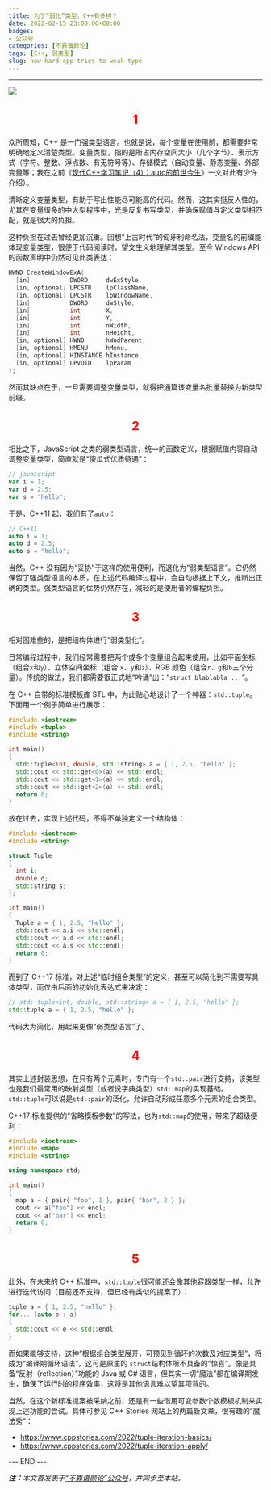 ```yaml
---
title: 为了“弱化”类型，C++有多拼？
date: 2022-02-15 23:00:00+08:00
badges:
- 公众号
categories: [不靠谱颜论]
tags: [C++, 弱类型]
slug: how-hard-cpp-tries-to-weak-type
---
```


---

<img src="/images/2022/0215/code.png" style="max-width:400px"/>

<h2 style="text-align:center;color:red;font-size:24px">1</h2>

众所周知，C++ 是一门强类型语言。也就是说，每个变量在使用前，都需要非常明确地定义清楚类型。变量类型，指的是所占内存空间大小（几个字节）、表示方式（字符、整数、浮点数、有无符号等）、存储模式（自动变量、静态变量、外部变量等；我在之前《[现代C++学习笔记（4）：auto的前世今生]()》一文对此有少许介绍）。

清晰定义变量类型，有助于写出性能尽可能高的代码。然而，这其实挺反人性的，尤其在变量很多的中大型程序中，光是反复书写类型，并确保赋值与定义类型相匹配，就是很大的负担。

这种负担在过去曾经更加沉重。回想“上古时代”的匈牙利命名法，变量名的前缀能体现变量类型，很便于代码阅读时，望文生义地理解其类型。至今 WIndows API 的函数声明中仍然可见此类表达：

```cpp
HWND CreateWindowExA(
  [in]           DWORD     dwExStyle,
  [in, optional] LPCSTR    lpClassName,
  [in, optional] LPCSTR    lpWindowName,
  [in]           DWORD     dwStyle,
  [in]           int       X,
  [in]           int       Y,
  [in]           int       nWidth,
  [in]           int       nHeight,
  [in, optional] HWND      hWndParent,
  [in, optional] HMENU     hMenu,
  [in, optional] HINSTANCE hInstance,
  [in, optional] LPVOID    lpParam
);
```

然而其缺点在于，一旦需要调整变量类型，就得把通篇该变量名批量替换为新类型前缀。

<h2 style="text-align:center;color:red;font-size:24px">2</h2>

相比之下，JavaScript 之类的弱类型语言，统一的函数定义，根据赋值内容自动调整变量类型，简直就是“傻瓜式优质待遇”：

```javascript
// javascript
var i = 1;
var d = 2.5;
var s = "hello";
```

于是，C++11 起，我们有了`auto`：

```cpp
// C++11
auto i = 1;
auto d = 2.5;
auto s = "hello";
```

当然，C++ 没有因为“妥协”于这样的使用便利，而退化为“弱类型语言”。它仍然保留了强类型语言的本质，在上述代码编译过程中，会自动根据上下文，推断出正确的类型。强类型语言的优势仍然存在，减轻的是使用者的编程负担。

<h2 style="text-align:center;color:red;font-size:24px">3</h2>

相对困难些的，是把结构体进行“弱类型化”。

日常编程过程中，我们经常需要把两个或多个变量组合起来使用，比如平面坐标（组合`x`和`y`）、立体空间坐标（组合 `x`、`y`和`z`）、RGB 颜色（组合`r`、`g`和`b`三个分量）。传统的做法，我们都需要很正式地“吟诵”出：“`struct blablabla ...`”。

在 C++ 自带的标准模板库 STL 中，为此贴心地设计了一个神器：`std::tuple`。下面用一个例子简单进行展示：

```cpp
#include <iostream>
#include <tuple>
#include <string>

int main()
{
  std::tuple<int, double, std::string> a = { 1, 2.5, "hello" };
  std::cout << std::get<0>(a) << std::endl;
  std::cout << std::get<1>(a) << std::endl;
  std::cout << std::get<2>(a) << std::endl;
  return 0;
}
```

放在过去，实现上述代码，不得不单独定义一个结构体：

```cpp
#include <iostream>
#include <string>

struct Tuple
{
  int i;
  double d;
  std::string s;
};

int main()
{
  Tuple a = { 1, 2.5, "hello" };
  std::cout << a.i << std::endl;
  std::cout << a.d << std::endl;
  std::cout << a.s << std::endl;
  return 0;
}
```

而到了 C++17 标准，对上述“临时组合类型”的定义，甚至可以简化到不需要写具体类型，而仅由后面的初始化表达式来决定：

```cpp
// std::tuple<int, double, std::string> a = { 1, 2.5, "hello" };
std::tuple a = { 1, 2.5, "hello" };
```

代码大为简化，用起来更像“弱类型语言”了。

<h2 style="text-align:center;color:red;font-size:24px">4</h2>

其实上述封装思想，在只有两个元素时，专门有一个`std::pair`进行支持，该类型也是我们最常用的映射类型（或者说字典类型）`std::map`的实现基础。`std::tuple`可以说是`std::pair`的泛化，允许自动形成任意多个元素的组合类型。

C++17 标准提供的“省略模板参数”的写法，也为`std::map`的使用，带来了超级便利：

```cpp
#include <iostream>
#include <map>
#include <string>

using namespace std;

int main()
{
  map a = { pair{ "foo", 1 }, pair{ "bar", 2 } };
  cout << a["foo"] << endl;
  cout << a["bar"] << endl;
  return 0;
}
```

<h2 style="text-align:center;color:red;font-size:24px">5</h2>

此外，在未来的 C++ 标准中，`std::tuple`很可能还会像其他容器类型一样，允许进行迭代访问（目前还不支持，但已经有类似的提案了）：

```cpp
tuple a = { 1, 2.5, "hello" };
for... (auto e : a)
{
  std::cout << e << std::endl;
}
```

而如果能够支持，这种“根据组合类型展开，可预见到循环的次数及对应类型”，将成为“编译期循环语法”，这可是原生的 `struct`结构体所不具备的“惊喜”。像是具备“反射（reflection）”功能的 Java 或 C# 语言，但其实一切“魔法”都在编译期发生，确保了运行时的程序效率，这将是其他语言难以望其项背的。

当然，在这个新标准提案被采纳之前，还是有一些借用可变参数个数模板机制来实现上述功能的尝试。具体可参见 C++ Stories 网站上的两篇新文章，很有趣的“魔法秀”：

* <https://www.cppstories.com/2022/tuple-iteration-basics/>
* <https://www.cppstories.com/2022/tuple-iteration-apply/>

<div class="p-5 text-center">--- END ---</div>

<i><b>注：</b>本文首发表于[“不靠谱颜论”公众号](https://mp.weixin.qq.com/s/ppihXN8iG-Nzb6eDvr7KTw)，并同步至本站。</i>

